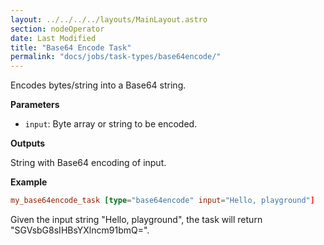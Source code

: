 ```yaml
---
layout: ../../../../layouts/MainLayout.astro
section: nodeOperator
date: Last Modified
title: "Base64 Encode Task"
permalink: "docs/jobs/task-types/base64encode/"
---
```


Encodes bytes/string into a Base64 string.

**Parameters**

- `input`: Byte array or string to be encoded.

**Outputs**

String with Base64 encoding of input.

**Example**

```toml
my_base64encode_task [type="base64encode" input="Hello, playground"]
```

Given the input string "Hello, playground", the task will return "SGVsbG8sIHBsYXlncm91bmQ=".
